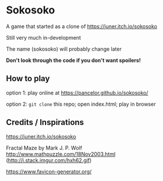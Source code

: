 # Sokosoko

A game that started as a clone of https://juner.itch.io/sokosoko

Still very much in-development

The name (sokosoko) will probably change later

**Don't look through the code if you don't want spoilers!**

## How to play

option 1: play online at https://pancelor.github.io/sokosoko/

option 2: `git clone` this repo; open index.html; play in browser

## Credits / Inspirations

https://juner.itch.io/sokosoko

Fractal Maze by Mark J. P. Wolf http://www.mathpuzzle.com/18Nov2003.html
(http://i.stack.imgur.com/hxh62.gif)

https://www.favicon-generator.org/
